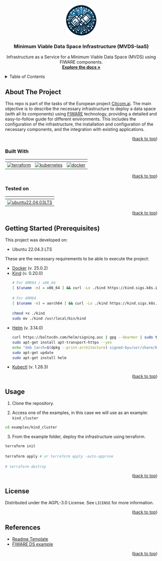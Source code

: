<a name="readme-top"></a>

<!-- PROJECT LOGO -->
<br />
<div align="center">
  <a href="https://github.com/CitCom-VRAIN/Minimum_Viable_DataSpace_Infrastructure">
    <img src="images/logo.png" alt="Logo" width="100" height="100">
  </a>

  <h3 align="center">Minimum Viable Data Space Infrastructure (MVDS-IaaS)</h3>

  <p align="center">
    Infrastructure as a Service for a Minimum Viable Data Space (MVDS) using FIWARE components.
    <br />
    <a href="https://citcom-vrain.github.io/"><strong>Explore the docs »</strong></a>
    <br />
  </p>
</div>

<!-- TABLE OF CONTENTS -->
<details>
  <summary>Table of Contents</summary>
  <ol>
    <li>
      <a href="#about-the-project">About The Project</a>
      <ul>
        <li><a href="#built-with">Built With</a></li>
        <li><a href="#tested-on">Tested On</a></li>
      </ul>
    </li>
    <li>
      <a href="#getting-started-prerequisites">Getting Started (Prerequisites)</a>
    </li>
    <li><a href="#usage">Usage</a></li>
    <li><a href="#license">License</a></li>
    <li><a href="#references">Acknowledgments</a></li>
  </ol>
</details>

<!-- ABOUT THE PROJECT -->
## About The Project

This repo is part of the tasks of the European project [Citcom.ai](https://citcom.ai/). The main objective is to describe the necessary infrastructure to deploy a data space (with all its components) using [FIWARE](https://www.fiware.org/) technology, providing a detailed and easy-to-follow guide for different environments. This includes the configuration of the infrastructure, the installation and configuration of the necessary components, and the integration with existing applications.

<p align="right">(<a href="#readme-top">back to top</a>)</p>

### Built With

<div align="center">

  | <!-- -->                                  | <!-- -->        | <!-- -->      |
  |:-----------------------------------------:|:---------------:|:-------------:|
  | [![terraform][Terraform]][Terraform-url]  | [![kubernetes][k8s]][k8s-url] | [![docker][docker]][docker-url] |
</div>

<p align="right">(<a href="#readme-top">back to top</a>)</p>

### Tested on

<div align="center">

  | <!-- -->                                  | 
  |:-----------------------------------------:|
  | [![ubuntu22.04.03LTS][ubuntu]][ubuntu-url]  | 
</div>

<p align="right">(<a href="#readme-top">back to top</a>)</p>

<!-- GETTING STARTED -->
## Getting Started (Prerequisites)

This project was developed on:

* Ubuntu 22.04.3 LTS

These are the necessary requirements to be able to execute the project:

* [Docker](https://docs.docker.com/engine/install/ubuntu/) (v. 25.0.2)
* [Kind](https://kind.sigs.k8s.io/docs/user/quick-start/#installing-from-release-binaries) (v. 0.20.0)
  ```bash
  # For AMD64 / x86_64
  [ $(uname -m) = x86_64 ] && curl -Lo ./kind https://kind.sigs.k8s.io/dl/v0.21.0/kind-linux-amd64
  
  # For ARM64
  [ $(uname -m) = aarch64 ] && curl -Lo ./kind https://kind.sigs.k8s.io/dl/v0.21.0/kind-linux-arm64
  
  chmod +x ./kind
  sudo mv ./kind /usr/local/bin/kind
  ```
* [Helm](https://helm.sh/docs/intro/install/#from-apt-debianubuntu) (v. 3.14.0)
  ```bash
  curl https://baltocdn.com/helm/signing.asc | gpg --dearmor | sudo tee /usr/share/keyrings/helm.gpg > /dev/null
  sudo apt-get install apt-transport-https --yes
  echo "deb [arch=$(dpkg --print-architecture) signed-by=/usr/share/keyrings/helm.gpg] https://baltocdn.com/helm/stable/debian/ all main" | sudo tee /etc/apt/sources.list.d/helm-stable-debian.list
  sudo apt-get update
  sudo apt-get install helm
  ```
* [Kubectl](https://kubernetes.io/docs/tasks/tools/install-kubectl-linux/) (v. 1.28.3)

<p align="right">(<a href="#readme-top">back to top</a>)</p>



<!-- USAGE EXAMPLES -->
## Usage

1. Clone the repository.

2. Access one of the examples, in this case we will use as an example: `kind_cluster`

  ```bash
  cd examples/kind_cluster
  ```

3. From the example folder, deploy the infrastructure using terraform.
  ```bash
  terraform init

  terraform apply # or terraform apply -auto-approve

  # terraform destroy 
  ```

<p align="right">(<a href="#readme-top">back to top</a>)</p>

<!-- LICENSE -->
## License

Distributed under the AGPL-3.0 License. See `LICENSE` for more information.

<p align="right">(<a href="#readme-top">back to top</a>)</p>

<!-- CONTACT -->
<!-- ## Contact

Your Name - [@twitter_handle](https://twitter.com/twitter_handle) - email@email_client.com

Project Link: [https://github.com/github_username/repo_name](https://github.com/github_username/repo_name)

<p align="right">(<a href="#readme-top">back to top</a>)</p> -->



<!-- REFERENCES -->
## References

* [Readme Template](https://github.com/othneildrew/Best-README-Template)
* [FIWARE DS example](https://github.com/FIWARE-Ops/fiware-gitops/tree/master/aws/dsba)

<p align="right">(<a href="#readme-top">back to top</a>)</p>



<!-- MARKDOWN LINKS & IMAGES -->
<!-- https://www.markdownguide.org/basic-syntax/#reference-style-links -->
[Terraform]: https://img.shields.io/badge/terraform-%235835CC.svg?style=for-the-badge&logo=terraform&logoColor=white
[Terraform-url]: https://www.terraform.io/

[k8s]: https://img.shields.io/badge/kubernetes-%23326ce5.svg?style=for-the-badge&logo=kubernetes&logoColor=white
[k8s-url]: https://kubernetes.io/

[docker]: https://img.shields.io/badge/docker-%230db7ed.svg?style=for-the-badge&logo=docker&logoColor=white
[docker-url]: https://www.docker.com/

[ubuntu]: https://img.shields.io/badge/Ubuntu-E95420?style=for-the-badge&logo=ubuntu&logoColor=white
[ubuntu-url]: https://ubuntu.com/
